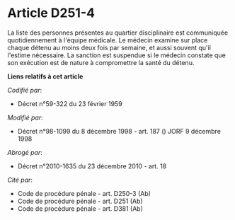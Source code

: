 # Article D251-4

La liste des personnes présentes au quartier disciplinaire est communiquée quotidiennement à l'équipe médicale. Le médecin
examine sur place chaque détenu au moins deux fois par semaine, et aussi souvent qu'il l'estime nécessaire. La sanction est
suspendue si le médecin constate que son exécution est de nature à compromettre la santé du détenu.

**Liens relatifs à cet article**

_Codifié par_:

  - Décret n°59-322 du 23 février 1959

_Modifié par_:

  - Décret n°98-1099 du 8 décembre 1998 - art. 187 () JORF 9 décembre 1998

_Abrogé par_:

  - Décret n°2010-1635 du 23 décembre 2010 - art. 18

_Cité par_:

  - Code de procédure pénale - art. D250-3 (Ab)
  - Code de procédure pénale - art. D251 (Ab)
  - Code de procédure pénale - art. D381 (Ab)
